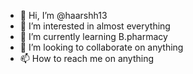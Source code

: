 - 👋 Hi, I’m @haarshh13
- 👀 I’m interested in almost everything 
- 🌱 I’m currently learning B.pharmacy 
- 💞️ I’m looking to collaborate on anything 
- 📫 How to reach me on anything 

<!---
haarshh13/haarshh13 is a ✨ special ✨ repository because its `README.md` (this file) appears on your GitHub profile.
You can click the Preview link to take a look at your changes.
--->
